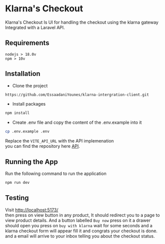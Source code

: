 # Klarna's Checkout

Klarna's Checkout Is UI for handling the checkout using the klarna gateway Integrated with a Laravel API.

## Requirements
`nodejs > 18.0v` \
`npm > 10v` 

## Installation

- Clone the project

```bash
https://github.com/EssaadaniYounes/klarna-intergration-client.git
```
- Install  packages
```bash
npm install
```
- Create .env file and copy the content of the .env.example into it
```bash
cp .env.example .env
```
Replace the `VITE_API_URL` with the API implemenation\
you can find the repository here 
[API](https://github.com/EssaadaniYounes/klarna-s-integration).
## Running the App
Run the following command to run the application
```bash
npm run dev
```
## Testing
Visit [http://localhost:5173/](http://localhost:5173/) \
then press on view button in any product, It should redirect you to a page to view product details. And a button labelled `Buy now` press on it a drawer should open you press on `buy with klarna` wait for some seconds and a klarna checkout form will appear fill it and congrats your checkout is done. and a email will arrive to your inbox telling you about the checkout status.
